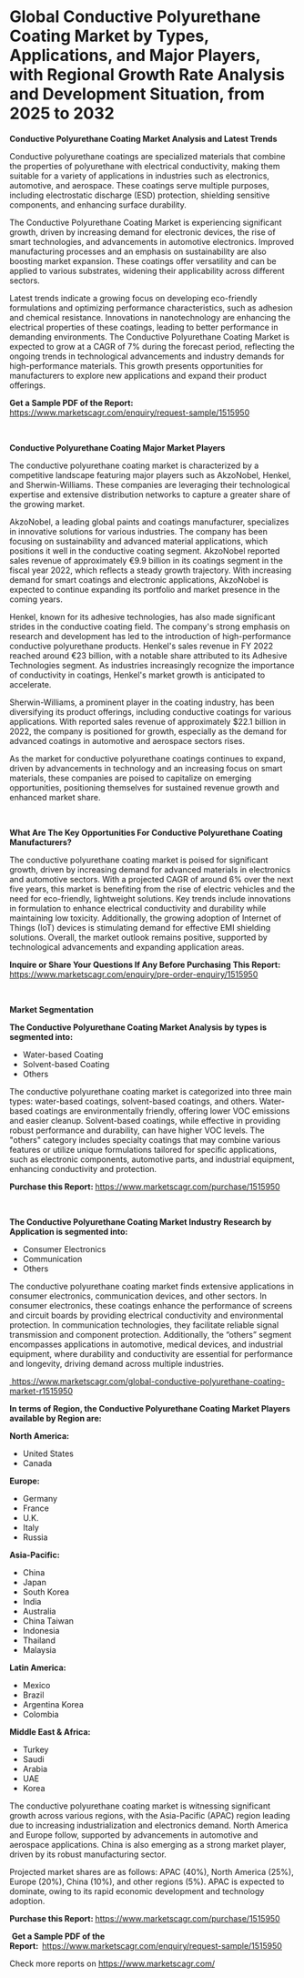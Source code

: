 <p><h1>Global Conductive Polyurethane Coating Market by Types, Applications, and Major Players, with Regional Growth Rate Analysis and Development Situation, from 2025 to 2032</h1></p><p><strong>Conductive Polyurethane Coating Market Analysis and Latest Trends</strong></p>
<p><p>Conductive polyurethane coatings are specialized materials that combine the properties of polyurethane with electrical conductivity, making them suitable for a variety of applications in industries such as electronics, automotive, and aerospace. These coatings serve multiple purposes, including electrostatic discharge (ESD) protection, shielding sensitive components, and enhancing surface durability.</p><p>The Conductive Polyurethane Coating Market is experiencing significant growth, driven by increasing demand for electronic devices, the rise of smart technologies, and advancements in automotive electronics. Improved manufacturing processes and an emphasis on sustainability are also boosting market expansion. These coatings offer versatility and can be applied to various substrates, widening their applicability across different sectors.</p><p>Latest trends indicate a growing focus on developing eco-friendly formulations and optimizing performance characteristics, such as adhesion and chemical resistance. Innovations in nanotechnology are enhancing the electrical properties of these coatings, leading to better performance in demanding environments. The Conductive Polyurethane Coating Market is expected to grow at a CAGR of 7% during the forecast period, reflecting the ongoing trends in technological advancements and industry demands for high-performance materials. This growth presents opportunities for manufacturers to explore new applications and expand their product offerings.</p></p>
<p><strong>Get a Sample PDF of the Report:&nbsp;</strong> <a href="https://www.marketscagr.com/enquiry/request-sample/1515950?utm_campaign=2003&utm_medium=2&utm_source=Github&utm_content=ia&utm_term=18012025&utm_id=conductive-polyurethane-coating">https://www.marketscagr.com/enquiry/request-sample/1515950</a></p>
<p>&nbsp;</p>
<p><strong>Conductive Polyurethane Coating Major Market Players</strong></p>
<p><p>The conductive polyurethane coating market is characterized by a competitive landscape featuring major players such as AkzoNobel, Henkel, and Sherwin-Williams. These companies are leveraging their technological expertise and extensive distribution networks to capture a greater share of the growing market.</p><p>AkzoNobel, a leading global paints and coatings manufacturer, specializes in innovative solutions for various industries. The company has been focusing on sustainability and advanced material applications, which positions it well in the conductive coating segment. AkzoNobel reported sales revenue of approximately €9.9 billion in its coatings segment in the fiscal year 2022, which reflects a steady growth trajectory. With increasing demand for smart coatings and electronic applications, AkzoNobel is expected to continue expanding its portfolio and market presence in the coming years.</p><p>Henkel, known for its adhesive technologies, has also made significant strides in the conductive coating field. The company's strong emphasis on research and development has led to the introduction of high-performance conductive polyurethane products. Henkel's sales revenue in FY 2022 reached around €23 billion, with a notable share attributed to its Adhesive Technologies segment. As industries increasingly recognize the importance of conductivity in coatings, Henkel's market growth is anticipated to accelerate.</p><p>Sherwin-Williams, a prominent player in the coating industry, has been diversifying its product offerings, including conductive coatings for various applications. With reported sales revenue of approximately $22.1 billion in 2022, the company is positioned for growth, especially as the demand for advanced coatings in automotive and aerospace sectors rises.</p><p>As the market for conductive polyurethane coatings continues to expand, driven by advancements in technology and an increasing focus on smart materials, these companies are poised to capitalize on emerging opportunities, positioning themselves for sustained revenue growth and enhanced market share.</p></p>
<p>&nbsp;</p>
<p><strong>What Are The Key Opportunities For Conductive Polyurethane Coating Manufacturers?</strong></p>
<p><p>The conductive polyurethane coating market is poised for significant growth, driven by increasing demand for advanced materials in electronics and automotive sectors. With a projected CAGR of around 6% over the next five years, this market is benefiting from the rise of electric vehicles and the need for eco-friendly, lightweight solutions. Key trends include innovations in formulation to enhance electrical conductivity and durability while maintaining low toxicity. Additionally, the growing adoption of Internet of Things (IoT) devices is stimulating demand for effective EMI shielding solutions. Overall, the market outlook remains positive, supported by technological advancements and expanding application areas.</p></p>
<p><strong>Inquire or Share Your Questions If Any Before Purchasing This Report:</strong> <a href="https://www.marketscagr.com/enquiry/pre-order-enquiry/1515950?utm_campaign=2003&utm_medium=2&utm_source=Github&utm_content=ia&utm_term=18012025&utm_id=conductive-polyurethane-coating">https://www.marketscagr.com/enquiry/pre-order-enquiry/1515950</a></p>
<p>&nbsp;</p>
<p><strong>Market Segmentation</strong></p>
<p><strong>The Conductive Polyurethane Coating Market Analysis by types is segmented into:</strong></p>
<p><ul><li>Water-based Coating</li><li>Solvent-based Coating</li><li>Others</li></ul></p>
<p><p>The conductive polyurethane coating market is categorized into three main types: water-based coatings, solvent-based coatings, and others. Water-based coatings are environmentally friendly, offering lower VOC emissions and easier cleanup. Solvent-based coatings, while effective in providing robust performance and durability, can have higher VOC levels. The "others" category includes specialty coatings that may combine various features or utilize unique formulations tailored for specific applications, such as electronic components, automotive parts, and industrial equipment, enhancing conductivity and protection.</p></p>
<p><strong>Purchase this Report:&nbsp;</strong><a href="https://www.marketscagr.com/purchase/1515950?utm_campaign=2003&utm_medium=2&utm_source=Github&utm_content=ia&utm_term=18012025&utm_id=conductive-polyurethane-coating">https://www.marketscagr.com/purchase/1515950</a></p>
<p>&nbsp;</p>
<p><strong>The Conductive Polyurethane Coating Market Industry Research by Application is segmented into:</strong></p>
<p><ul><li>Consumer Electronics</li><li>Communication</li><li>Others</li></ul></p>
<p><p>The conductive polyurethane coating market finds extensive applications in consumer electronics, communication devices, and other sectors. In consumer electronics, these coatings enhance the performance of screens and circuit boards by providing electrical conductivity and environmental protection. In communication technologies, they facilitate reliable signal transmission and component protection. Additionally, the “others” segment encompasses applications in automotive, medical devices, and industrial equipment, where durability and conductivity are essential for performance and longevity, driving demand across multiple industries.</p></p>
<p><a href="https://www.marketscagr.com/global-conductive-polyurethane-coating-market-r1515950?utm_campaign=2003&utm_medium=2&utm_source=Github&utm_content=ia&utm_term=18012025&utm_id=conductive-polyurethane-coating">&nbsp;https://www.marketscagr.com/global-conductive-polyurethane-coating-market-r1515950</a></p>
<p><strong>In terms of Region, the Conductive Polyurethane Coating Market Players available by Region are:</strong></p>
<p>
    <p> <strong> North America: </strong>
        <ul>
            <li>United States</li>
            <li>Canada</li>
        </ul>
        </p> 
    <p> <strong> Europe: </strong>
        <ul>
            <li>Germany</li>
            <li>France</li>
            <li>U.K.</li>
            <li>Italy</li>
            <li>Russia</li>
        </ul>
        </p> 
    <p> <strong> Asia-Pacific: </strong>
        <ul>
            <li>China</li>
            <li>Japan</li>
            <li>South Korea</li>
            <li>India</li>
            <li>Australia</li>
            <li>China Taiwan</li>
            <li>Indonesia</li>
            <li>Thailand</li>
            <li>Malaysia</li>
        </ul>
        </p> 
    <p> <strong> Latin America: </strong>
        <ul>
            <li>Mexico</li>
            <li>Brazil</li>
            <li>Argentina Korea</li>
            <li>Colombia</li>
        </ul>
        </p> 
    <p> <strong> Middle East & Africa: </strong>
        <ul>
            <li>Turkey</li>
            <li>Saudi</li>
            <li>Arabia</li>
            <li>UAE</li>
            <li>Korea</li>
        </ul>
    </p>
    </p>
<p><p>The conductive polyurethane coating market is witnessing significant growth across various regions, with the Asia-Pacific (APAC) region leading due to increasing industrialization and electronics demand. North America and Europe follow, supported by advancements in automotive and aerospace applications. China is also emerging as a strong market player, driven by its robust manufacturing sector. </p><p>Projected market shares are as follows: APAC (40%), North America (25%), Europe (20%), China (10%), and other regions (5%). APAC is expected to dominate, owing to its rapid economic development and technology adoption.</p></p>
<p><strong>Purchase this Report: </strong><a href="https://www.marketscagr.com/purchase/1515950?utm_campaign=2003&utm_medium=2&utm_source=Github&utm_content=ia&utm_term=18012025&utm_id=conductive-polyurethane-coating">https://www.marketscagr.com/purchase/1515950</a></p>
<p>&nbsp;<strong>Get a Sample PDF of the Report:&nbsp;&nbsp;</strong><a href="https://www.marketscagr.com/enquiry/request-sample/1515950?utm_campaign=2003&utm_medium=2&utm_source=Github&utm_content=ia&utm_term=18012025&utm_id=conductive-polyurethane-coating">https://www.marketscagr.com/enquiry/request-sample/1515950</a></p>
<p><strong></strong></p>
<p>Check more reports on <a href="https://www.marketscagr.com/?utm_campaign=2003&utm_medium=2&utm_source=Github&utm_content=ia&utm_term=18012025&utm_id=conductive-polyurethane-coating">https://www.marketscagr.com/</a></p>